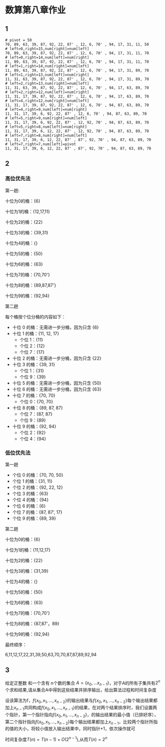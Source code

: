 # 数算第八章作业

## 1

```
# pivot = 50 
70, 89, 63, 39, 87, 92, 22, 87' , 12, 6, 70' , 94, 17, 31, 11, 50
# left=0,right=15,num[right]=num[left]
70, 89, 63, 39, 87, 92, 22, 87' , 12, 6, 70' , 94, 17, 31, 11, 70
# left=0,right=14,num[left]=num[right]
11, 89, 63, 39, 87, 92, 22, 87' , 12, 6, 70' , 94, 17, 31, 11, 70
# left=1,right=14,num[right]=num[left]
11, 89, 63, 39, 87, 92, 22, 87' , 12, 6, 70' , 94, 17, 31, 89, 70
# left=1,right=13,num[left]=num[right]
11, 31, 63, 39, 87, 92, 22, 87' , 12, 6, 70' , 94, 17, 31, 89, 70
# left=2,right=13,num[right]=num[left]
11, 31, 63, 39, 87, 92, 22, 87' , 12, 6, 70' , 94, 17, 63, 89, 70
# left=2,right=12,num[left]=num[right]
11, 31, 17, 39, 87, 92, 22, 87' , 12, 6, 70' , 94, 17, 63, 89, 70
# left=4,right=12,num[right]=num[left]
11, 31, 17, 39, 87, 92, 22, 87' , 12, 6, 70' , 94, 87, 63, 89, 70
# left=4,right=9,num[left]=num[right]
11, 31, 17, 39, 6, 92, 22, 87' , 12, 6, 70' , 94, 87, 63, 89, 70
# left=5,right=9,num[right]=num[left]
11, 31, 17, 39, 6, 92, 22, 87' , 12, 92, 70' , 94, 87, 63, 89, 70
# left=5,right=8,num[left]=num[right]
11, 31, 17, 39, 6, 12, 22, 87' , 12, 92, 70' , 94, 87, 63, 89, 70
# left=7,right=8,num[right]=num[left]
11, 31, 17, 39, 6, 12, 22, 87' , 87', 92, 70' , 94, 87, 63, 89, 70
# left=7,right=7,num[left]=pivot
11, 31, 17, 39, 6, 12, 22, 87' , 87', 92, 70' , 94, 87, 63, 89, 70
```

## 2

### 高位优先法

第一趟:

十位为0的桶：{6}

十位为1的桶：{12,17,11}

十位为2的桶：{22}

十位为3的桶：{39,31}

十位为4的桶：{}

十位为5的桶：{50}

十位为6的桶：{63}

十位为7的桶：{70,70'}

十位为8的桶：{89,87,87'}

十位为9的桶：{92,94}

第二趟

每个桶按个位分桶的内容如下：

- 十位 0 的桶：无需进一步分桶，因为只含 {6}
- 十位 1 的桶：{11, 12, 17}
  - 个位 1：{11}
  - 个位 2：{12}
  - 个位 7：{17}
- 十位 2 的桶：无需进一步分桶，因为只含 {22}
- 十位 3 的桶：{39, 31}
  - 个位 1：{31}
  - 个位 9：{39}
- 十位 5 的桶：无需进一步分桶，因为只含 {50}
- 十位 6 的桶：无需进一步分桶，因为只含 {63}
- 十位 7 的桶：{70, 70}
  - 个位 0：{70, 70}
- 十位 8 的桶：{89, 87, 87}
  - 个位 7：{87, 87}
  - 个位 9：{89}
- 十位 9 的桶：{92, 94}
  - 个位 2：{92}
  - 个位 4：{94}

### 低位优先法

第一趟

- 个位 0 的桶：{70, 70, 50}
- 个位 1 的桶：{31, 11}
- 个位 2 的桶：{92, 22, 12}
- 个位 3 的桶：{63}
- 个位 4 的桶：{94}
- 个位 6 的桶：{6}
- 个位 7 的桶：{87, 87‘, 17}
- 个位 9 的桶：{89, 39}

第二趟

十位为0的桶：{6}

十位为1的桶：{11,12,17}

十位为2的桶：{22}

十位为3的桶：{31,39}

十位为4的桶：{}

十位为5的桶：{50}

十位为6的桶：{63}

十位为7的桶：{70,70'}

十位为8的桶：{87,87'，89}

十位为9的桶：{92,94}

最终顺序：

6,11,12,17,22,31,39,50,63,70,70,87,87,89,92,94

## 3

给定正整数   和⼀个含有  n个数的集合 $A=\{x_0,...x_{n-1}\}$，对于A的所有子集共有$2^n$个求和结果,请从集合A中得到这些结果并排序输出，给出算法过程和时间复杂度

设该算法为f，$f\{x_0,x_1,...,x_{n-2}\}$的输出结果与$f\{x_0,x_1,...,x_{n-2}\}$每个输出结果都加上$x_{n-1}$共同构成$f\{x_0,x_1,...,x_{n-1}\}$的结果，在对两个结果排序时，我们设置两个指针，第一个指针指向$f\{x_0,x_1,...,x_{n-2}\}$，的输出结果的最小值（已排好序），第二个指针指向$f\{x_0,x_1,...,x_{n-2}\}$每个输出结果都加上$x_{n-1}$，比较两个指针所指的值的大小，将较小值放入输出结果中，同时指针+1，依次操作就可

时间复杂度$T(n)=T(n-1)+O(2^{n-1})$,从而$T(n)=2^n$